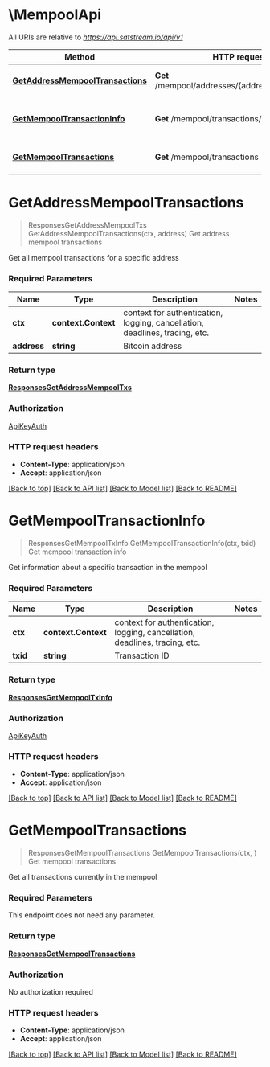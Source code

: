 # \MempoolApi

All URIs are relative to *https://api.satstream.io/api/v1*

Method | HTTP request | Description
------------- | ------------- | -------------
[**GetAddressMempoolTransactions**](MempoolApi.md#GetAddressMempoolTransactions) | **Get** /mempool/addresses/{address}/transactions | Get address mempool transactions
[**GetMempoolTransactionInfo**](MempoolApi.md#GetMempoolTransactionInfo) | **Get** /mempool/transactions/{txid} | Get mempool transaction info
[**GetMempoolTransactions**](MempoolApi.md#GetMempoolTransactions) | **Get** /mempool/transactions | Get mempool transactions


# **GetAddressMempoolTransactions**
> ResponsesGetAddressMempoolTxs GetAddressMempoolTransactions(ctx, address)
Get address mempool transactions

Get all mempool transactions for a specific address

### Required Parameters

Name | Type | Description  | Notes
------------- | ------------- | ------------- | -------------
 **ctx** | **context.Context** | context for authentication, logging, cancellation, deadlines, tracing, etc.
  **address** | **string**| Bitcoin address | 

### Return type

[**ResponsesGetAddressMempoolTxs**](responses.GetAddressMempoolTxs.md)

### Authorization

[ApiKeyAuth](../README.md#ApiKeyAuth)

### HTTP request headers

 - **Content-Type**: application/json
 - **Accept**: application/json

[[Back to top]](#) [[Back to API list]](../README.md#documentation-for-api-endpoints) [[Back to Model list]](../README.md#documentation-for-models) [[Back to README]](../README.md)

# **GetMempoolTransactionInfo**
> ResponsesGetMempoolTxInfo GetMempoolTransactionInfo(ctx, txid)
Get mempool transaction info

Get information about a specific transaction in the mempool

### Required Parameters

Name | Type | Description  | Notes
------------- | ------------- | ------------- | -------------
 **ctx** | **context.Context** | context for authentication, logging, cancellation, deadlines, tracing, etc.
  **txid** | **string**| Transaction ID | 

### Return type

[**ResponsesGetMempoolTxInfo**](responses.GetMempoolTxInfo.md)

### Authorization

[ApiKeyAuth](../README.md#ApiKeyAuth)

### HTTP request headers

 - **Content-Type**: application/json
 - **Accept**: application/json

[[Back to top]](#) [[Back to API list]](../README.md#documentation-for-api-endpoints) [[Back to Model list]](../README.md#documentation-for-models) [[Back to README]](../README.md)

# **GetMempoolTransactions**
> ResponsesGetMempoolTransactions GetMempoolTransactions(ctx, )
Get mempool transactions

Get all transactions currently in the mempool

### Required Parameters
This endpoint does not need any parameter.

### Return type

[**ResponsesGetMempoolTransactions**](responses.GetMempoolTransactions.md)

### Authorization

No authorization required

### HTTP request headers

 - **Content-Type**: application/json
 - **Accept**: application/json

[[Back to top]](#) [[Back to API list]](../README.md#documentation-for-api-endpoints) [[Back to Model list]](../README.md#documentation-for-models) [[Back to README]](../README.md)

